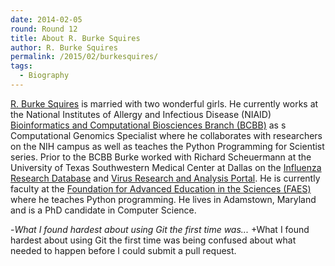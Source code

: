 ```yaml
---
date: 2014-02-05
round: Round 12
title: About R. Burke Squires
author: R. Burke Squires
permalink: /2015/02/burkesquires/
tags:
  - Biography
---
```


[R. Burke Squires](http://burkesquires.com) is married with two wonderful girls. He currently works at the National Institutes of Allergy and Infectious Disease (NIAID) [Bioinformatics and Computational Biosciences Branch (BCBB)](http://www.niaid.nih.gov/about/organization/odoffices/omo/ocicb/pages/bcbb.aspx) as s Computational Genomics Specialist where he collaborates with researchers on the NIH campus as well as teaches the Python Programming for Scientist series. Prior to the BCBB Burke worked with Richard Scheuermann at the University of Texas Southwestern Medical Center at Dallas on the [Influenza Research Database](http://fludb.org) and [Virus Research and Analysis Portal](http:virpbrc.org). He is currently faculty at the [Foundation for Advanced Education in the Sciences (FAES)](http://www.faes.org) where he teaches Python programming. He lives in Adamstown, Maryland and is a PhD candidate in Computer Science.

-*What I found hardest about using Git the first time was...*
+What I found hardest about using Git the first time was being confused about what needed to happen before I could submit a pull request.